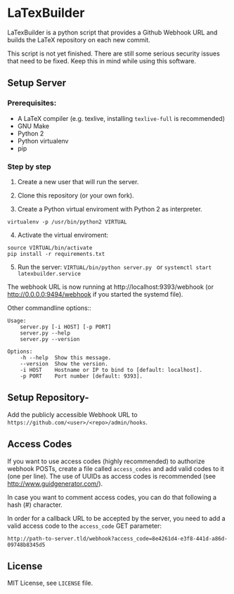 # LaTexBuilder

LaTexBuilder is a python script that provides a Github Webhook URL and builds
the LaTeX repository on each new commit.

This script is not yet finished. There are still some serious security
issues that need to be fixed. Keep this in mind while using this software.

## Setup Server


### Prerequisites:

* A LaTeX compiler (e.g. texlive, installing `texlive-full` is recommended)
* GNU Make
* Python 2
* Python virtualenv
* pip

### Step by step

1. Create a new user that will run the server.

2. Clone this repository (or your own fork).

3. Create a Python virtual enviroment with Python 2 as interpreter.
```
virtualenv -p /usr/bin/python2 VIRTUAL
```
4. Activate the virtual enviroment:
```
source VIRTUAL/bin/activate
pip install -r requirements.txt
```
5. Run the server:
`VIRTUAL/bin/python server.py ` or `systemctl start latexbuilder.service`


The webhook URL is now running at http://localhost:9393/webhook (or http://0.0.0.0:9494/webhook if you started the systemd file).

Other commandline options::
```
Usage:
    server.py [-i HOST] [-p PORT]
    server.py --help
    server.py --version

Options:
    -h --help  Show this message.
    --version  Show the version.
    -i HOST    Hostname or IP to bind to [default: localhost].
    -p PORT    Port number [default: 9393].
```
## Setup Repository-

Add the publicly accessible Webhook URL to `https://github.com/<user>/<repo>/admin/hooks`.

## Access Codes

If you want to use access codes (highly recommended) to authorize webhook POSTs,
create a file called `access_codes` and add valid codes to it (one per line).
The use of UUIDs as access codes is recommended (see http://www.guidgenerator.com/).

In case you want to comment access codes, you can do that following a hash (#) character.

In order for a callback URL to be accepted by the server, you need to add a
valid access code to the `access_code` GET parameter: 
```
http://path-to-server.tld/webhook?access_code=8e4261d4-e3f8-441d-a86d-09748b8345d5
```

## License

MIT License, see `LICENSE` file.
